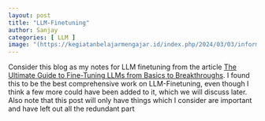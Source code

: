 ```yaml
---
layout: post
title: "LLM-Finetuning"
author: Sanjay
categories: [ LLM ]
image: "(https://kegiatanbelajarmengajar.id/index.php/2024/03/03/informatics-and-generic-skills-in-high-school-computer-science-class/)"
---
```


Consider this blog as my notes for LLM finetuning from the article [The Ultimate Guide to Fine-Tuning LLMs from Basics to Breakthroughs](https://arxiv.org/html/2408.13296v1). I found this to be the best comprehensive work on LLM-Finetuning, even though I think a few more could have been added to it, which we will discuss later.
Also note that this post will only have things which I consider are important and have left out all the redundant part
